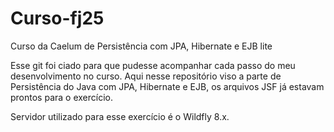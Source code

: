 # Curso-fj25
Curso da Caelum de Persistência com JPA, Hibernate e EJB lite

Esse git foi ciado para que pudesse acompanhar cada passo do meu desenvolvimento no curso. Aqui nesse repositório viso a parte de Persistência do Java com JPA, Hibernate e EJB, os arquivos JSF já estavam prontos para o exercício.

Servidor utilizado para esse exercício é o Wildfly 8.x.
